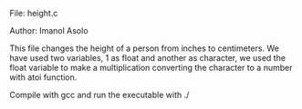 File: height.c

Author: Imanol Asolo

This file changes the height of a person from inches to centimeters. We have used two variables, 1 as float and another as character, we used the float variable to make a multiplication converting the character to a number with atoi function.

Compile with gcc and run the executable with ./
